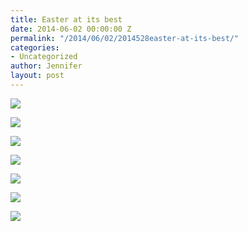 ```yaml
---
title: Easter at its best
date: 2014-06-02 00:00:00 Z
permalink: "/2014/06/02/2014528easter-at-its-best/"
categories:
- Uncategorized
author: Jennifer
layout: post
---
```


<div class="image-gallery-wrapper">
  <p>
    <img src="/teamelam/assets/images/Easter-at-its-best/2014-04-19+10.34.39.jpg" />
  </p>

  <p>
    <img src="/teamelam/assets/images/Easter-at-its-best/2014-04-19+09.50.56.jpg" />
  </p>

  <p>
    <img src="/teamelam/assets/images/Easter-at-its-best/2014-04-19+10.21.47.jpg" />
  </p>

  <p>
    <img src="/teamelam/assets/images/Easter-at-its-best/2014-04-19+10.33.08.jpg" />
  </p>

  <p>
    <img src="/teamelam/assets/images/Easter-at-its-best/2014-04-19+11.02.14.jpg" />
  </p>

  <p>
    <img src="/teamelam/assets/images/Easter-at-its-best/2014-04-19+11.15.04.jpg" />
  </p>

  <p>
    <img src="/teamelam/assets/images/Easter-at-its-best/2014-04-19+11.15.11.jpg" />
  </p>
</div>
